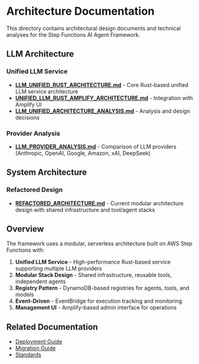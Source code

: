 # Architecture Documentation

This directory contains architectural design documents and technical analyses for the Step Functions AI Agent Framework.

## LLM Architecture

### Unified LLM Service
- **[LLM_UNIFIED_RUST_ARCHITECTURE.md](LLM_UNIFIED_RUST_ARCHITECTURE.md)** - Core Rust-based unified LLM service architecture
- **[UNIFIED_LLM_RUST_AMPLIFY_ARCHITECTURE.md](UNIFIED_LLM_RUST_AMPLIFY_ARCHITECTURE.md)** - Integration with Amplify UI
- **[LLM_UNIFIED_ARCHITECTURE_ANALYSIS.md](LLM_UNIFIED_ARCHITECTURE_ANALYSIS.md)** - Analysis and design decisions

### Provider Analysis
- **[LLM_PROVIDER_ANALYSIS.md](LLM_PROVIDER_ANALYSIS.md)** - Comparison of LLM providers (Anthropic, OpenAI, Google, Amazon, xAI, DeepSeek)

## System Architecture

### Refactored Design
- **[REFACTORED_ARCHITECTURE.md](REFACTORED_ARCHITECTURE.md)** - Current modular architecture design with shared infrastructure and tool/agent stacks

## Overview

The framework uses a modular, serverless architecture built on AWS Step Functions with:

1. **Unified LLM Service** - High-performance Rust-based service supporting multiple LLM providers
2. **Modular Stack Design** - Shared infrastructure, reusable tools, independent agents
3. **Registry Pattern** - DynamoDB-based registries for agents, tools, and models
4. **Event-Driven** - EventBridge for execution tracking and monitoring
5. **Management UI** - Amplify-based admin interface for operations

## Related Documentation

- [Deployment Guide](../deployment/DEPLOYMENT_GUIDE.md)
- [Migration Guide](../migration/MIGRATION_GUIDE.md)
- [Standards](../standards/)
